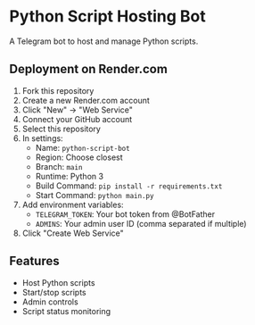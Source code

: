# Python Script Hosting Bot

A Telegram bot to host and manage Python scripts.

## Deployment on Render.com

1. Fork this repository
2. Create a new Render.com account
3. Click "New" -> "Web Service"
4. Connect your GitHub account
5. Select this repository
6. In settings:
   - Name: `python-script-bot`
   - Region: Choose closest
   - Branch: `main`
   - Runtime: Python 3
   - Build Command: `pip install -r requirements.txt`
   - Start Command: `python main.py`
7. Add environment variables:
   - `TELEGRAM_TOKEN`: Your bot token from @BotFather
   - `ADMINS`: Your admin user ID (comma separated if multiple)
8. Click "Create Web Service"

## Features
- Host Python scripts
- Start/stop scripts
- Admin controls
- Script status monitoring
